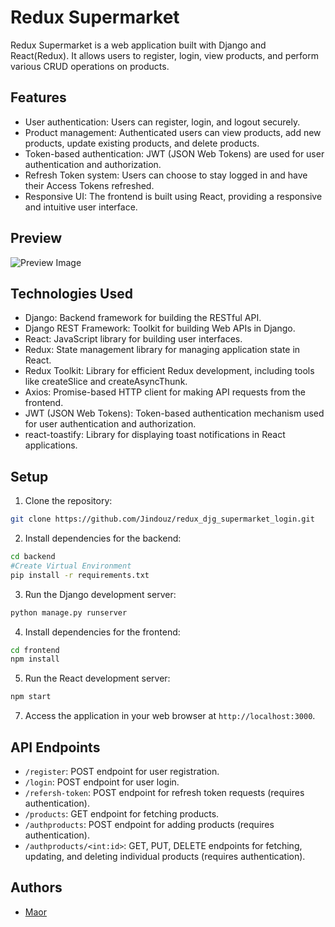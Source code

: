 # Redux Supermarket

Redux Supermarket is a web application built with Django and React(Redux). It allows users to register, login, view products, and perform various CRUD operations on products.

## Features

- User authentication: Users can register, login, and logout securely.
- Product management: Authenticated users can view products, add new products, update existing products, and delete products.
- Token-based authentication: JWT (JSON Web Tokens) are used for user authentication and authorization.
- Refresh Token system: Users can choose to stay logged in and have their Access Tokens refreshed.
- Responsive UI: The frontend is built using React, providing a responsive and intuitive user interface.

## Preview
![Preview Image](https://i.imgur.com/IuX4l9c.png)

## Technologies Used

- Django: Backend framework for building the RESTful API.
- Django REST Framework: Toolkit for building Web APIs in Django.
- React: JavaScript library for building user interfaces.
- Redux: State management library for managing application state in React.
- Redux Toolkit: Library for efficient Redux development, including tools like createSlice and createAsyncThunk.
- Axios: Promise-based HTTP client for making API requests from the frontend.
- JWT (JSON Web Tokens): Token-based authentication mechanism used for user authentication and authorization.
- react-toastify: Library for displaying toast notifications in React applications.

## Setup

1. Clone the repository:
```bash
git clone https://github.com/Jindouz/redux_djg_supermarket_login.git
```

2. Install dependencies for the backend:
```bash
cd backend
#Create Virtual Environment
pip install -r requirements.txt
```

3. Run the Django development server:
```bash
python manage.py runserver
```

4. Install dependencies for the frontend:
```bash
cd frontend
npm install
```

5. Run the React development server:
```bash
npm start
```

7. Access the application in your web browser at `http://localhost:3000`.

## API Endpoints

- `/register`: POST endpoint for user registration.
- `/login`: POST endpoint for user login.
- `/refersh-token`: POST endpoint for refresh token requests (requires authentication).
- `/products`: GET endpoint for fetching products.
- `/authproducts`: POST endpoint for adding products (requires authentication).
- `/authproducts/<int:id>`: GET, PUT, DELETE endpoints for fetching, updating, and deleting individual products (requires authentication).

## Authors

- [Maor](https://github.com/Jindouz)



